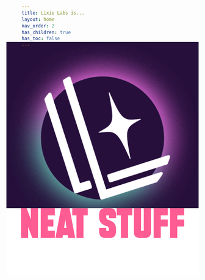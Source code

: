 ```yaml
---
title: Lixie Labs is...
layout: home
nav_order: 2
has_children: true
has_toc: false
---
```


<img class="lixie-logo-small" src="https://github.com/connornishijima/lixie_labs_site/blob/main/img/logo_large.jpg?raw=true" style="margin-top: -30px; margin-left: -40px; margin-bottom: -40px;">

<img class="lixie-logo-text" src="https://github.com/connornishijima/lixie_labs_site/blob/main/img/logo_text.png?raw=true" style="margin-top: -30px; margin-left: -40px; margin-bottom: -40px;">
